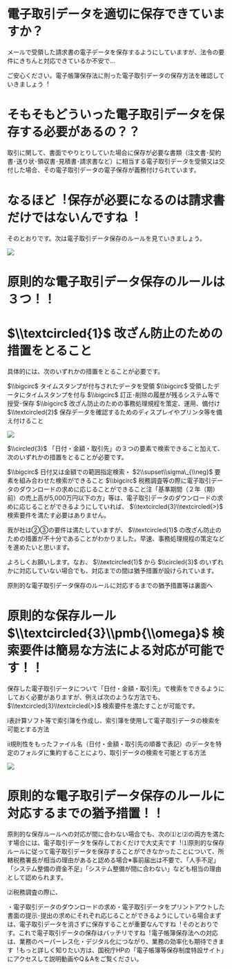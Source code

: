 # 電子取引データを適切に保存できていますか？

メールで受領した請求書の電子データを保存するようにしていますが、法令の要件にきちんと対応できているか不安で…

ご安心ください。電子帳簿保存法に則った電子取引データの保存方法を確認していきましょう︕

# そもそもどういった電子取引データを保存する必要があるの？？

取引に関して、書面でやりとりしていた場合に保存が必要な書類（注文書･契約書･送り状･領収書･⾒積書･請求書など）に相当する電⼦取引データを受領又は交付した場合、その電子取引データの電⼦保存が義務付けられています。

# なるほど︕保存が必要になるのは請求書だけではないんですね︕

そのとおりです。次は電子取引データ保存のルールを⾒ていきましょう。

![](https://www.nta.go.jp/tmp/1065e47a-087f-4c09-9248-511174a04f9e/images/08591796ebdd95e8a0e04b0ccdf0b6a25de3411bd43443259df924e2bcca08cb.jpg)

# 原則的な電子取引データ保存のルールは３つ！！

# $\\textcircled{1}$ 改ざん防止のための措置をとること

具体的には、次のいずれかの措置をとることが必要です。

$\\bigcirc$ タイムスタンプが付与されたデータを受領 $\\bigcirc$ 受領したデータにタイムスタンプを付与 $\\bigcirc$ 訂正･削除の履歴が残るシステム等で授受･保存 $\\bigcirc$ 改ざん防止のための事務処理規程を策定、運用、備付け $\\textcircled{2}$ 保存データを確認するためのディスプレイやプリンタ等を備え付けること

![](https://www.nta.go.jp/tmp/1065e47a-087f-4c09-9248-511174a04f9e/images/9db231654a1626fa5ed927a198a8a69a66c38ebc25a8dd08ef992112ba7ee1b9.jpg)

$\\circled{3}$ 「⽇付・⾦額・取引先」の３つの要素で検索できること加えて、次のいずれかの措置をとることが必要です。

$\\bigcirc$ ⽇付⼜は⾦額での範囲指定検索・ $2\\supset\\sigma\_{\\neg}$ 要素を組み合わせた検索ができること $\\bigcirc$ 税務調査等の際に電子取引データのダウンロードの求めに応じることができること注「基準期間（２年（期）前）の売上高が5,000万円以下の方」等は、電子取引データのダウンロードの求めに応じることができるようにしていれば、 $\\textcircled{3}\\textcircled{>}$ 検索要件を満たす必要はありません。

我が社は②③の要件は満たしていますが、 $\\textcircled{1}$ の改ざん防止のための措置が不⼗分であることがわかりました。早速、事務処理規程の策定などを進めたいと思います。

よろしくお願いします。なお、 $\\textcircled{1}$ から $\\circled{3}$ のいずれかに対応していない場合でも、対応までの間は猶予措置が設けられています。

原則的な電⼦取引データ保存のルールに対応するまでの猶予措置等は裏⾯へ

# 原則的な保存ルール $\\textcircled{3}\\pmb{\\omega}$ 検索要件は簡易な方法による対応が可能です！！

保存した電子取引データについて「⽇付・⾦額・取引先」で検索をできるようにしておく必要がありますが、例えば次のような方法でも、 $\\textcircled{3}\\textcircled{>}$ 検索要件を満たすことが可能です。

ⅰ表計算ソフト等で索引簿を作成し、索引簿を使⽤して電子取引データの検索を可能とする方法

ⅱ規則性をもったファイル名（⽇付・⾦額・取引先の順番で表記）のデータを特定のフォルダに集約することにより、取引データの検索を可能とする方法

![](https://www.nta.go.jp/tmp/1065e47a-087f-4c09-9248-511174a04f9e/images/1be5797c90da48b16538eda443ce99fea9db2b16a9e5474f34cc238d19428a6d.jpg)

# 原則的な電子取引データ保存のルールに対応するまでの猶予措置！！

原則的な保存ルールへの対応が間に合わない場合でも、次の⑴と⑵の両方を満たす場合には、電子取引データを保存しておくだけで⼤丈夫です︕⑴原則的な保存ルールに従って電⼦取引データを保存することができなかったことについて、所轄税務署⻑が相当の理由があると認める場合※事前届出は不要で、「⼈⼿不⾜」「システム整備の資⾦不⾜」「システム整備が間に合わない」なども相当の理由として認められます。

⑵税務調査の際に、

・電子取引データのダウンロードの求め・電子取引データをプリントアウトした書⾯の提示･提出の求めにそれぞれ応じることができるようにしている場合まずは、電⼦取引データを消さずに保存することが重要なんですね︕そのとおりです。これで電子取引データの保存はバッチリですね︕電子帳簿保存法への対応は、業務のペーパーレス化・デジタル化につながり、業務の効率化も期待できます︕もっと詳しく知りたい方は、国税庁HPの「電子帳簿等保存制度特設サイト」にアクセスして説明動画やQ＆Aをご覧ください。
